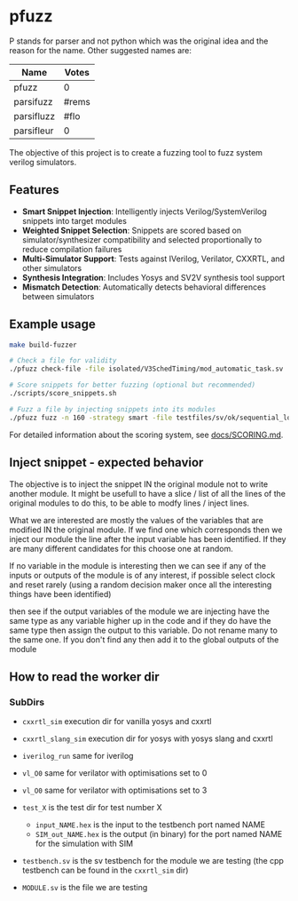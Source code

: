 # pfuzz

P stands for parser and not python which was the original idea and the reason for the name.
Other suggested names are:

| Name       | Votes |
| ---------- | ----- |
| pfuzz      | 0     |
| parsifuzz  | #rems     |
| parsifluzz | #flo     |
| parsifleur | 0     |

The objective of this project is to create a fuzzing tool to fuzz system verilog simulators.

## Features

- **Smart Snippet Injection**: Intelligently injects Verilog/SystemVerilog snippets into target modules
- **Weighted Snippet Selection**: Snippets are scored based on simulator/synthesizer compatibility and selected proportionally to reduce compilation failures
- **Multi-Simulator Support**: Tests against IVerilog, Verilator, CXXRTL, and other simulators
- **Synthesis Integration**: Includes Yosys and SV2V synthesis tool support
- **Mismatch Detection**: Automatically detects behavioral differences between simulators

## Example usage

```bash
make build-fuzzer

# Check a file for validity
./pfuzz check-file -file isolated/V3SchedTiming/mod_automatic_task.sv 

# Score snippets for better fuzzing (optional but recommended)
./scripts/score_snippets.sh

# Fuzz a file by injecting snippets into its modules
./pfuzz fuzz -n 160 -strategy smart -file testfiles/sv/ok/sequential_logic.sv -vv

```

For detailed information about the scoring system, see [docs/SCORING.md](docs/SCORING.md).

## Inject snippet - expected behavior

The objective is to inject the snippet IN the original module not to write another module.
It might be usefull to have a slice / list of all the lines of the original modules to do this, to be able to modfy lines / inject lines.

What we are interested are mostly the values of the variables that are modified IN the original module. If we find one which corresponds then we inject our module the line after the input variable has been identified. If they are many different candidates for this choose one at random.

If no variable in the module is interesting then we can see if any of the inputs or outputs of the module is of any interest, if possible select clock and reset rarely (using a random decision maker once all the interesting things have been identified)

then see if the output variables of the module we are injecting have the same type as any variable higher up in the code and if they do have the same type then assign the output to this variable. Do not rename many to the same one. If you don't find any then add it to the global outputs of the module

## How to read the worker dir

### SubDirs

- `cxxrtl_sim` execution dir for vanilla yosys and cxxrtl
- `cxxrtl_slang_sim` execution dir for yosys with yosys slang and cxxrtl
- `iverilog_run` same for iverilog
- `vl_O0` same for verilator with optimisations set to 0
- `vl_O0` same for verilator with optimisations set to 3

- `test_X` is the test dir for test number X
  - `input_NAME.hex` is the input to the testbench port named NAME
  - `SIM_out_NAME.hex` is the output (in binary) for the port named NAME for the simulation with SIM

- `testbench.sv` is the sv testbench for the module we are testing (the cpp testbench can be found in the `cxxrtl_sim` dir)
- `MODULE.sv` is the file we are testing
